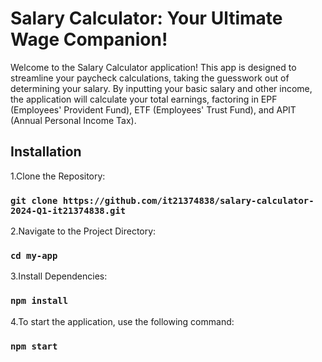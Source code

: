 # Salary Calculator: Your Ultimate Wage Companion!

Welcome to the Salary Calculator application! This app is designed to streamline your paycheck calculations, taking the guesswork out of determining your salary. By inputting your basic salary and other income, the application will calculate your total earnings, factoring in EPF (Employees' Provident Fund), ETF (Employees' Trust Fund), and APIT (Annual Personal Income Tax).

## Installation
1.Clone the Repository:

### `git clone https://github.com/it21374838/salary-calculator-2024-Q1-it21374838.git`

2.Navigate to the Project Directory:

### `cd my-app`
3.Install Dependencies:

### `npm install`

4.To start the application, use the following command:

### `npm start`

